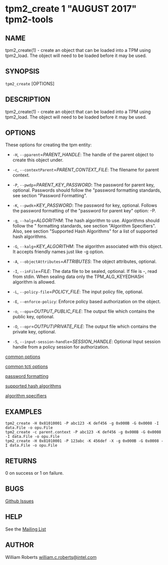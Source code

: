 tpm2_create 1 "AUGUST 2017" tpm2-tools
==================================================

NAME
----

tpm2_create(1) - create an object that can be loaded into a TPM using tpm2_load.
The object will need to be loaded before it may be used.

SYNOPSIS
--------

`tpm2_create` [OPTIONS]

DESCRIPTION
-----------

tpm2_create(1) - create an object that can be loaded into a TPM using tpm2_load.
The object will need to be loaded before it may be used.

OPTIONS
-------

These options for creating the tpm entity:

  * `-H`, `--pparent`=_PARENT\_HANDLE_:
    The handle of the parent object to create this object under.

  * `-c`, `--contextParent`=_PARENT\_CONTEXT\_FILE_:
    The filename for parent context.

  * `-P`, `--pwdp`=_PARENT\_KEY\_PASSWORD_:
    The password for parent key, optional. Passwords should follow the
    "password formatting standards, see section "Password Formatting".

  * `-K`, `--pwdk`=_KEY\_PASSWORD_:
    The password for key, optional. Follows the password formatting of the
    "password for parent key" option: -P.

  * `-g`, `--halg`=_ALGORITHM_:
    The hash algorithm to use. Algorithms should follow the
    " formatting standards, see section "Algorithm Specifiers".
    Also, see section "Supported Hash Algorithms" for a list of supported
    hash algorithms.

  * `-G`, `--kalg`=_KEY\_ALGORITHM_:
    The algorithm associated with this object. It accepts friendly names just
    like -g option.

  * `-A`, `--objectAttributes`=_ATTRIBUTES_:
    The object attributes, optional.

  * `-I`, `--inFile`=_FILE_:
    The data file to be sealed, optional. If file is -, read from stdin.
    When sealing data only the TPM_ALG_KEYEDHASH algorithm is allowed.

  * `-L`, `--policy-file`=_POLICY\_FILE_:
    The input policy file, optional.

  * `-E`, `--enforce-policy`:
    Enforce policy based authorization on the object.

  * `-o`, `--opu`=_OUTPUT\_PUBLIC\_FILE_:
    The output file which contains the public key, optional.

  * `-O`, `--opr`=_OUTPUT\PRIVATE\_FILE_:
    The output file which contains the private key, optional.

* `-S`, `--input-session-handle`=_SESSION\_HANDLE_:
    Optional Input session handle from a policy session for authorization.

[common options](common/options.md)

[common tcti options](common/tcti.md)

[password formatting](common/password.md)

[supported hash algorithms](common/hash.md)

[algorithm specifiers](common/alg.md)

EXAMPLES
--------

```
tpm2_create -H 0x81010001 -P abc123 -K def456 -g 0x000B -G 0x0008 -I data.File -o opu.File
tpm2_create -c parent.context -P abc123 -K def456 -g 0x000B -G 0x0008 -I data.File -o opu.File
tpm2_create -H 0x81010001 -P 123abc -K 456def -X -g 0x000B -G 0x0008 -I data.File -o opu.File
```

RETURNS
-------
0 on success or 1 on failure.

BUGS
----
[Github Issues](https://github.com/01org/tpm2-tools/issues)

HELP
----
See the [Mailing List](https://lists.01.org/mailman/listinfo/tpm2)

AUTHOR
------
William Roberts <william.c.roberts@intel.com>
